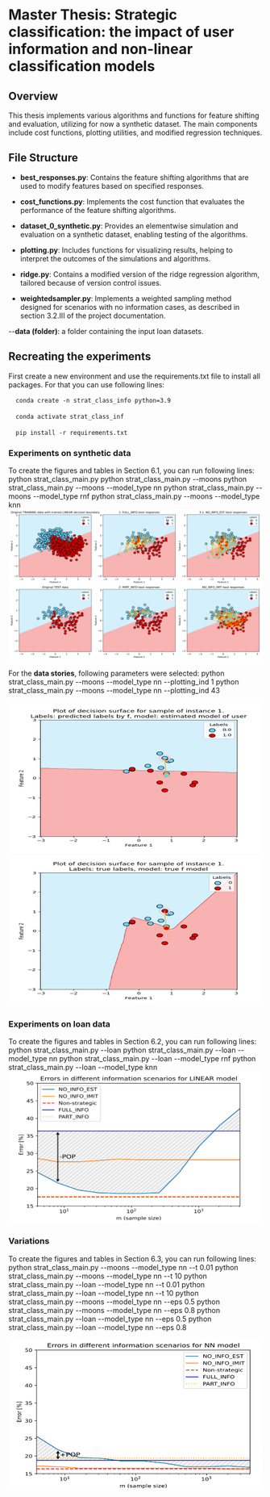 # Master Thesis: Strategic classification: the impact of user information and non-linear classification models

## Overview
This thesis implements various algorithms and functions for feature shifting and evaluation, utilizing for now a synthetic dataset. 
The main components include cost functions, plotting utilities, and modified regression techniques.

## File Structure

- **best_responses.py**: Contains the feature shifting algorithms that are used to modify features based on specified responses.

- **cost_functions.py**: Implements the cost function that evaluates the performance of the feature shifting algorithms.

- **dataset_0_synthetic.py**: Provides an elementwise simulation and evaluation on a synthetic dataset, enabling testing of the algorithms.

- **plotting.py**: Includes functions for visualizing results, helping to interpret the outcomes of the simulations and algorithms.

- **ridge.py**: Contains a modified version of the ridge regression algorithm, tailored because of version control issues.

- **weightedsampler.py**: Implements a weighted sampling method designed for scenarios with no information cases, as described in section 3.2.III of the project documentation.

--**data (folder)**: a folder containing the input loan datasets.

## Recreating the experiments

First create a new environment and use the requirements.txt file to install all packages.
For that you can use following lines:
  
      conda create -n strat_class_info python=3.9
      
      conda activate strat_class_inf
      
      pip install -r requirements.txt

### Experiments on synthetic data
To create the figures and tables in Section 6.1, you can run following lines:
      python strat_class_main.py
      python strat_class_main.py --moons
      python strat_class_main.py --moons --model_type nn
      python strat_class_main.py --moons --model_type rnf
      python strat_class_main.py --moons --model_type knn
<img alt="prosper" src="./images/moons_lin.png" width="550" height="300"/>

For the **data stories**, following parameters were selected:
      python strat_class_main.py --moons --model_type nn --plotting_ind 1
      python strat_class_main.py --moons --model_type nn --plotting_ind 43
<div style="text-align: center;">
  <img alt="prosper" src="./images/data_story1.png" width="550" height="300" style="display: inline-block; margin-right: 10px;" />
  <img alt="another" src="./images/data_story2.png" width="550" height="300" style="display: inline-block;" />
</div>

### Experiments on loan data
To create the figures and tables in Section 6.2, you can run following lines:
      python strat_class_main.py --loan
      python strat_class_main.py --loan --model_type nn
      python strat_class_main.py --loan --model_type rnf
      python strat_class_main.py --loan --model_type knn
<img alt="prosper" src="./images/loan_lin_pop.png" width="550" height="300"/>

### Variations
To create the figures and tables in Section 6.3, you can run following lines:
      python strat_class_main.py --moons --model_type nn --t 0.01
      python strat_class_main.py --moons --model_type nn --t 10
      python strat_class_main.py --loan --model_type nn --t 0.01
      python strat_class_main.py --loan --model_type nn --t 10
      python strat_class_main.py --moons --model_type nn --eps 0.5
      python strat_class_main.py --moons --model_type nn --eps 0.8
      python strat_class_main.py --loan --model_type nn --eps 0.5
      python strat_class_main.py --loan --model_type nn --eps 0.8
      
<img alt="prosper" src="./images/loan_nn_pop_t_0_01.png" width="550" height="300"/>


